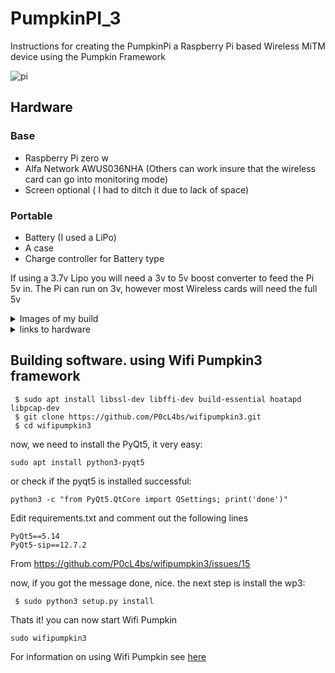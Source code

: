 # PumpkinPI_3
Instructions for creating the PumpkinPi a Raspberry Pi based Wireless MiTM device using the Pumpkin Framework


![pi](https://user-images.githubusercontent.com/60553334/128877154-ea2e4013-6b98-4673-89e9-1ab25084d7e6.jpg)

## Hardware

### Base

* Raspberry Pi zero w 
* Alfa Network AWUS036NHA (Others can work insure that the wireless card can go into monitoring mode)
* Screen optional ( I had to ditch it due to lack of space)

### Portable
* Battery (I used a LiPo)
* A case
* Charge controller for Battery type

If using a 3.7v Lipo you will need a 3v to 5v boost converter to feed the Pi 5v in. The Pi can run on 3v, however most Wireless cards will need the full 5v

<details>
  <summary>Images of my build</summary>
  
  ![20210810_140432](https://user-images.githubusercontent.com/60553334/128872558-a41210b5-33eb-4d6b-a193-0dae4d12ccc8.jpg)
![20210810_140437](https://user-images.githubusercontent.com/60553334/128872576-a500dcee-24d4-4f22-b854-0bbefd0c287f.jpg)
![20210810_140442](https://user-images.githubusercontent.com/60553334/128872584-450c2db4-f104-4743-aa10-8d562b91f8b1.jpg)

![20210810_140424](https://user-images.githubusercontent.com/60553334/128872543-77541c90-dfaf-4654-a071-6f06fb700ab0.jpg)
![20210810_140407](https://user-images.githubusercontent.com/60553334/128872525-51e6bfee-6b54-4c48-b34e-94186afef146.jpg)
![20210810_140501](https://user-images.githubusercontent.com/60553334/128872512-820a877f-e4fc-441c-b337-9fe0f3cc2a49.jpg)
</details>


<details>
  <summary>links to hardware</summary>
  https://shop.pimoroni.com/
 
 Pi Zero W
 https://shop.pimoroni.com/products/raspberry-pi-zero-w
 
 Pi Zero Case
 https://shop.pimoroni.com/products/pibow-zero-ver-1-3
 
 Battery 
 https://shop.pimoroni.com/products/lipo-battery-pack?variant=20429082247
 
 usb C charge contoller
 https://www.ebay.co.uk/itm/264334303561
 
 3v to 5v boost converter
 https://shop.pimoroni.com/products/adafruit-miniboost-5v-1a-tps61023
 
 Eink Screen
 https://shop.pimoroni.com/products/inky-phat?variant=12549254217811
 
</details>

## Building software. using Wifi Pumpkin3 framework 

```
 $ sudo apt install libssl-dev libffi-dev build-essential hoatapd libpcap-dev
 $ git clone https://github.com/P0cL4bs/wifipumpkin3.git
 $ cd wifipumpkin3
```
now, we need to install the PyQt5, it very easy:
```
sudo apt install python3-pyqt5
```
or check if the pyqt5 is installed successful:
```
python3 -c "from PyQt5.QtCore import QSettings; print('done')"
```
Edit requirements.txt and comment out the following lines
```
PyQt5==5.14
PyQt5-sip==12.7.2
```

From <https://github.com/P0cL4bs/wifipumpkin3/issues/15> 


now, if you got the message done, nice. the next step is install the wp3:
```
 $ sudo python3 setup.py install
```

Thats it! you can now start Wifi Pumpkin

```
sudo wifipumpkin3

```

For information on using Wifi Pumpkin see [here](https://wifipumpkin3.github.io/docs/getting-started#usage)
